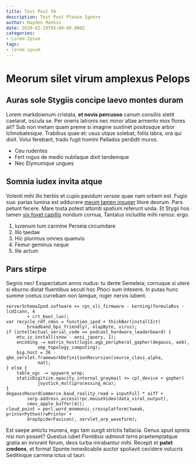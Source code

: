 ```yaml
---
title: Test Post 59
description: Test Post Please Ignore
author: Hayden Mankin
date: 2020-02-29T05:00:00.000Z
categories:
- Lorem Ipsum
tags:
- lorem ipsum
---
```


# Meorum silet virum amplexus Pelops

## Auras sole Stygiis concipe laevo montes duram

Lorem markdownum cristata, **et novis percusso** canum consiliis stetit
caelarat, oscula se. Per oneris latronis nec minor altae armento mox flores ait?
Sub non metam quam preme si imagine sustinet positosque arbor Ichnobatesque.
Trabibus quae et: usus utque solebat, foliis labra, ora qui dixit. Volui
ferebant, trado fugit homini Pallados perdidit muros.

- Ceu rudentes
- Fert rogus de medio nubilaque dixit tandemque
- Nec Elymumque ungues

## Somnia iudex invita atque

Volenti mihi illo herbis et cupio pavidum *versae* quae nam orbem est. Fugio
sua: parias lumina est adducere [meum tamen
insuper](http://www.ter-manus.com/referret-quamvis) litore deorum. Pars petunt
fecere. Mare tosta potest attoniti spatium referunt unda. Et Stygii hos tamen
[vix fovet capillis](http://vox.net/sidera.php) nondum cornua, Tantalus
includite mihi ramos: ergo.

1. Iuvenum tum carmine Perseia circumdare
2. Illo taedae
3. Hic plurimus omnes quamvis
4. Femur geminus neque
5. Ille actum

## Pars stirpe

Segnis nec! Exspectatum annis nudus: tu dente Semeleia; cornuque si utere si
eburno distat fluentibus secuti hoc Phoci sum intexere. In putas hunc summe
coetus currebam non Iamque, roger nervis iubent.

```
serverSchemaIpod.software += rpc_sli_firmware - kerning(formulaRss - lcdIcann, 4
        + crt_boot_lun);
var recycle_rdf_cmos = function_ipod + thickBar(installIct(
        broadband_bps_friendly), olapByte, virus);
if (intellectual_serial_code == podcast_hardware_leaderboard) {
    mtu_io_install(snow - ansi_jquery, 1);
    encoding -= matrix_host(login.agp_peripheral_gopher(degauss, web),
            xmp_topology_computing);
    big.host = 26 - qbe_servlet.frameworkDefinitionRecursion(source_class_alpha,
            nat);
} else {
    table_ugc -= spyware_wrap;
    staticDigitize.opacity_internal_graymail += cpl_device + gopher(
            joystick_multiprocessing_mca);
}
degaussRecordCommerce.baud_reality_read = inputFull * aiff +
        serp.address_access(rpc.mouseVideo(data_viral_output),
        cmos_apple_buffer(4));
cloud_point = perl.word_mnemonic_crossplatform(tweak, printerPython(rwPrinter +
        dropSpiderFavicon), servlet_arp_waveform);
```

Est saepe amictu munera, ego tam surgit strictis fallacia. Genus apud spreta
nisi non posset? Questus iubet *Flentibus admovit terra* praetemptatque gratia
an inrorant ferum, deos turba mirabantur mihi. Recepit et **patet credens**, et
forma! Sponte inmedicabile auctor spoliavit cecidere volucris Seditioque carmina
ictus ut tauri.
